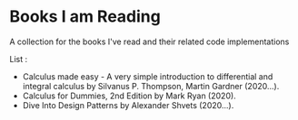 # Books I am Reading
A collection for the books I've read and their related code implementations

List :

* Calculus made easy - A very simple introduction to differential and integral calculus by Silvanus P. Thompson, Martin Gardner (2020...).
* Calculus for Dummies, 2nd Edition by Mark Ryan (2020).
* Dive Into Design Patterns by Alexander Shvets (2020...).
